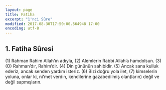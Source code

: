 ```yaml
---
layout: page
title: Fatiha
excerpt: "1'nci Sûre"
modified: 2017-08-30T17:50:00.564948 17:00
encoding: utf-8
---
```


## 1. Fatiha Sûresi

(1) Rahman Rahim Allah'ın adıyla,
(2) Alemlerin Rabbi Allah’a hamdolsun.
(3) (O) Rahman’dır, Rahim’dir.
(4) Din gününün sahibidir.
(5) Ancak sana kulluk ederiz, ancak senden yardım isteriz.
(6) Bizi doğru yola ilet,
(7) kimselerin yoluna, onlar ki, ni'met verdin, kendilerine gazabedilmiş olan(ların) değil ve değil sapmışların.
